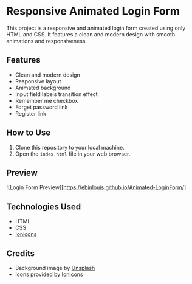 # Responsive Animated Login Form

This project is a responsive and animated login form created using only HTML and CSS. It features a clean and modern design with smooth animations and responsiveness.

## Features

- Clean and modern design
- Responsive layout
- Animated background
- Input field labels transition effect
- Remember me checkbox
- Forget password link
- Register link

## How to Use

1. Clone this repository to your local machine.
2. Open the `index.html` file in your web browser.

## Preview

![Login Form Preview][https://ebinlouis.github.io/Animated-LoginForm/]

## Technologies Used

- HTML
- CSS
- [Ionicons](https://ionicons.com/)

## Credits

- Background image by [Unsplash](https://unsplash.com/)
- Icons provided by [Ionicons](https://ionicons.com/)



[def]: preview.png